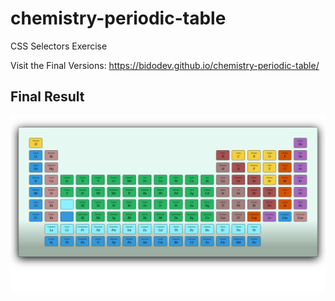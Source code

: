 # chemistry-periodic-table

CSS Selectors Exercise

Visit the Final Versions: https://bidodev.github.io/chemistry-periodic-table/

## Final Result

![previous](./img/img.png)
